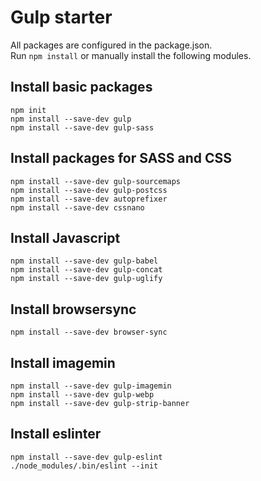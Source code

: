 # Gulp starter

All packages are configured in the package.json.  
Run `npm install` or manually install the following modules.

## Install basic packages

```
npm init
npm install --save-dev gulp
npm install --save-dev gulp-sass
```

## Install packages for SASS and CSS

```
npm install --save-dev gulp-sourcemaps
npm install --save-dev gulp-postcss
npm install --save-dev autoprefixer
npm install --save-dev cssnano
```

## Install Javascript

```
npm install --save-dev gulp-babel
npm install --save-dev gulp-concat
npm install --save-dev gulp-uglify
```

## Install browsersync

```
npm install --save-dev browser-sync
```

## Install imagemin

```
npm install --save-dev gulp-imagemin
npm install --save-dev gulp-webp
npm install --save-dev gulp-strip-banner
```

## Install eslinter

```
npm install --save-dev gulp-eslint
./node_modules/.bin/eslint --init
```
